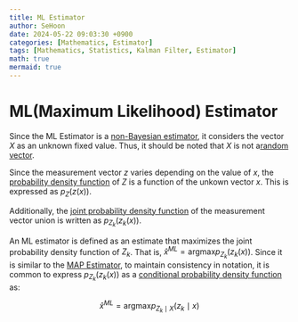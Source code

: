 ```yaml
---
title: ML Estimator
author: SeHoon
date: 2024-05-22 09:03:30 +0900
categories: [Mathematics, Estimator]
tags: [Mathematics, Statistics, Kalman Filter, Estimator]
math: true
mermaid: true
---
```


# ML(Maximum Likelihood) Estimator

Since the ML Estimator is a [non-Bayesian estimator](https://csh970605.github.io/posts/Static_Estimate/#non-bayesian-approach), it considers the vector $X$ as an unknown fixed value. Thus, it should be noted that $X$ is not a[random vector](https://csh970605.github.io/posts/Rand_Vector/).<br>

Since the measurement vector $z$ varies depending on the value of $x$, the [probability density function](https://csh970605.github.io/posts/Probability_RandomVector/#probability-density-function) of $Z$ is a function of the unkown vector $x$. This is expressed as $p_{Z}(z(x))$.<br>

Additionally, the [joint probability density function](https://csh970605.github.io/posts/Probability_RandomVector/#joint-probability-function) of the measurement vector union is written as $p_{Z_{k}}(z_{k}(x))$.<br>

An ML estimator is defined as an estimate that maximizes the joint probability density function of $Z_{k}$. That is, $\hat{x}^{ML} = \text{argmax} p_{Z_{k}}(z_{k}(x))$. Since it is similar to the [MAP Estimator](https://csh970605.github.io/posts/MAP_Estimator/), to maintain consistency in notation, it is common to express $p_{Z_{k}}(z_{k}(x))$ as a [conditional probability density function](https://csh970605.github.io/posts/Probability_RandomVector/#conditional-probability) as:

<center>

$\hat{x}^{ML} = \text{argmax} p_{Z_{k}\mid X}(z_{k}\mid x)$
</center>

